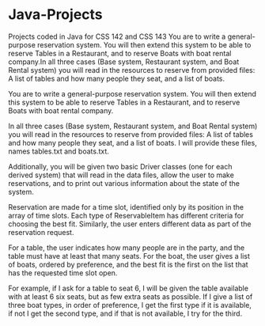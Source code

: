 # Java-Projects
Projects coded in Java for CSS 142 and CSS 143
You are to write a general-purpose reservation system.  You will then extend this system to be able to reserve Tables in a Restaurant, and to reserve Boats with boat rental company.In all three cases (Base system, Restaurant system, and Boat Rental system) you will read in the resources to reserve from provided files:  A list of tables and how many people they seat, and a list of boats. 

You are to write a general-purpose reservation system.  You will then extend this system to be able to reserve Tables in a Restaurant, and to reserve Boats with boat rental company.

In all three cases (Base system, Restaurant system, and Boat Rental system) you will read in the resources to reserve from provided files:  A list of tables and how many people they seat, and a list of boats.  I will provide these files, names tables.txt and boats.txt.

Additionally, you will be given two basic Driver classes (one for each derived system) that will read in the data files, allow the user to make reservations, and to print out various information about the state of the system. 

Reservation are made for a time slot, identified only by its position in the array of time slots. Each type of ReservableItem has different criteria for choosing the best fit.  Similarly, the user enters different data as part of the reservation request. 

For a table, the user indicates how many people are in the party, and the table must have at least that many seats.  For the boat, the user gives a list of boats, ordered by preference, and the best fit is the first on the list that has the requested time slot open.

For example, if I ask for a table to seat 6, I will be given the table available with at least 6 six seats, but as few extra seats as possible.  If I give a list of three boat types, in order of preference, I get the first type if it is available, if not I get the second type, and if that is not available, I try for the third.
